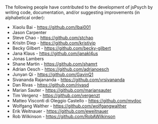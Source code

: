 The following people have contributed to the development of jsPsych by writing code, documentation, and/or suggesting improvements (in alphabetical order):

- Xiaolu Bai - https://github.com/lbai001
- Jason Carpenter
- Steve Chao - https://github.com/stchao
- Krisitn Diep - https://github.com/kristiyip
- Becky Gilbert - https://github.com/becky-gilbert
- Jana Klaus - https://github.com/janakl4us
- Jonas Lambers
- Shane Martin - https://github.com/shamrt
- Adrian Oesch - https://github.com/adrianoesch
- Junyan Qi - https://github.com/GavinQ1
- Sivananda Rajananda - https://github.com/vrsivananda
- Dan Rivas - https://github.com/rivasd
- Marian Sauter - https://github.com/mariansauter
- Tim Vergenz - https://github.com/vergenzt
- Matteo Visconti di Oleggio Castello - https://github.com/mvdoc
- Wolfgang Walther - https://github.com/wolfgangwalther
- Erik Weitnauer - https://github.com/eweitnauer
- Rob Wilkinson - https://github.com/RobAWilkinson
